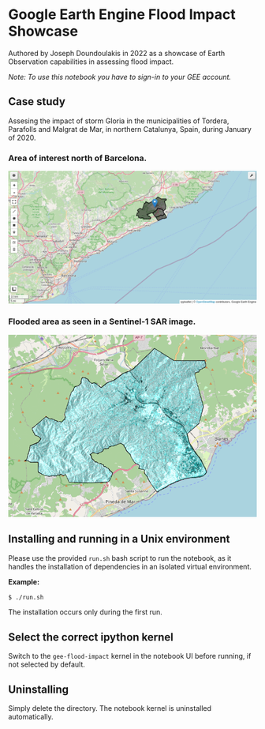 # Google Earth Engine Flood Impact Showcase
Authored by Joseph Doundoulakis in 2022 as a showcase of Earth Observation capabilities in assessing flood impact.

*Note: To use this notebook you have to sign-in to your GEE account.*

## Case study
Assesing the impact of storm Gloria in the municipalities of Tordera, Parafolls and Malgrat de Mar, in northern Catalunya, Spain, during January of 2020.

### Area of interest north of Barcelona.
![Area of interest](images/area.png "Area of interest north of Barcelona.")

### Flooded area as seen in a **Sentinel-1** SAR image.
![Flood image](images/flooded-sar.png "Sentinel-1 image with flood extent information.")


## Installing and running in a Unix environment
Please use the provided ```run.sh``` bash script to run the notebook, as it handles the installation of dependencies in an isolated virtual environment.

**Example:**
```bash
$ ./run.sh
```
The installation occurs only during the first run.

## Select the correct ipython kernel
Switch to the ```gee-flood-impact``` kernel in the notebook UI before running, if not selected by default.

## Uninstalling
Simply delete the directory. The notebook kernel is uninstalled automatically.
